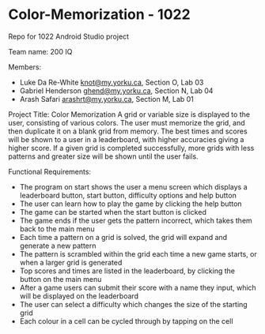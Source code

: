 # Color-Memorization - 1022
Repo for 1022 Android Studio project

Team name: 200 IQ

Members: 
- Luke Da Re-White knot@my.yorku.ca, Section O, Lab 03
- Gabriel Henderson ghend@my.yorku.ca, Section N, Lab 04
- Arash Safari arashrt@my.yorku.ca, Section M, Lab 01

Project Title: Color Memorization
A grid or variable size is displayed to the user, consisting of various colors. The user must memorize the grid, and then duplicate it on a blank grid from memory. The best times and scores will be shown to a user in a leaderboard, with higher accuracies giving a higher score. If a given grid is completed successfully, more grids with less patterns and greater size will be shown until the user fails.

Functional Requirements:
* The program on start shows the user a menu screen which displays a leaderboard button, start button, difficulty options and help button
* The user can learn how to play the game by clicking the help button
* The game can be started when the start button is clicked
* The game ends if the user gets the pattern incorrect, which takes them back to the main menu
* Each time a pattern on a grid is solved, the grid will expand and generate a new pattern
* The pattern is scrambled within the grid each time a new game starts, or when a larger grid is generated
* Top scores and times are listed in the leaderboard, by clicking the button on the main menu
* After a game users can submit their score with a name they input, which will be displayed on the leaderboard
* The user can select a difficulty which changes the size of the starting grid
* Each colour in a cell can be cycled through by tapping on the cell
